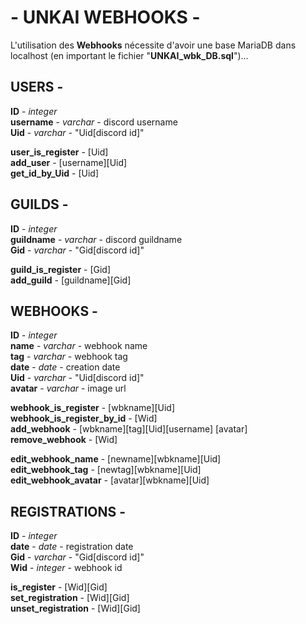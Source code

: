 # - UNKAI WEBHOOKS -

L'utilisation des **Webhooks** nécessite d'avoir une base MariaDB dans localhost (en important le fichier "**UNKAI_wbk_DB.sql**")...

## USERS -

**ID** - *integer*  
**username** - *varchar* - discord username  
**Uid** - *varchar* - "Uid[discord id]"  
  
**user_is_register** - [Uid]  
**add_user** - [username][Uid]  
**get_id_by_Uid** - [Uid]  

## GUILDS -

**ID** - *integer*  
**guildname** - *varchar* - discord guildname  
**Gid** - *varchar* - "Gid[discord id]"  
  
**guild_is_register** - [Gid]  
**add_guild** - [guildname][Gid]  

## WEBHOOKS -

**ID** - *integer*  
**name** - *varchar* - webhook name  
**tag** - *varchar* - webhook tag  
**date** - *date* - creation date  
**Uid** - *varchar* - "Uid[discord id]"  
**avatar** - *varchar* - image url  
  
**webhook_is_register** - [wbkname][Uid]  
**webhook_is_register_by_id** - [Wid]  
**add_webhook** - [wbkname][tag][Uid][username] [avatar]  
**remove_webhook** - [Wid]  
  
**edit_webhook_name** - [newname][wbkname][Uid]  
**edit_webhook_tag** - [newtag][wbkname][Uid]  
**edit_webhook_avatar** - [avatar][wbkname][Uid]  

## REGISTRATIONS -

**ID** - *integer*  
**date** - *date* - registration date  
**Gid** - *varchar* - "Gid[discord id]"  
**Wid** - *integer* - webhook id  
  
**is_register** - [Wid][Gid]  
**set_registration** - [Wid][Gid]  
**unset_registration** - [Wid][Gid]  

